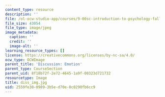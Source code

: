 ```yaml
---
content_type: resource
description: ''
file: /ol-ocw-studio-app/courses/9-00sc-introduction-to-psychology-fall-2011/2559fe3009893b5ed70e8c0290fb6cc9_diss_img.jpg
file_size: 43054
file_type: image/jpeg
image_metadata:
  caption: ''
  credit: ''
  image-alt: ''
learning_resource_types: []
license: https://creativecommons.org/licenses/by-nc-sa/4.0/
ocw_type: OCWImage
parent_title: 'Discussion: Emotion'
parent_type: CourseSection
parent_uid: 8f18b72f-2e72-4645-1a9f-00323d721732
resourcetype: Image
title: diss_img.jpg
uid: 2559fe30-0989-3b5e-d70e-8c0290fb6cc9
---
```

